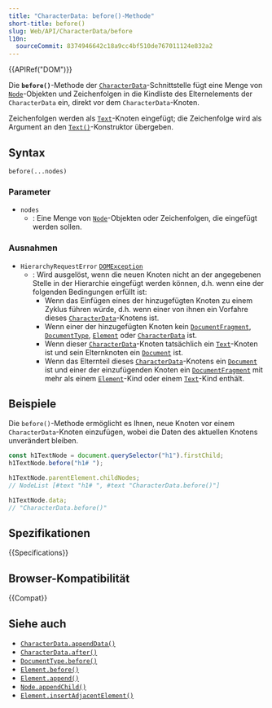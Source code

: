 ```yaml
---
title: "CharacterData: before()-Methode"
short-title: before()
slug: Web/API/CharacterData/before
l10n:
  sourceCommit: 8374946642c18a9cc4bf510de767011124e832a2
---
```


{{APIRef("DOM")}}

Die **`before()`**-Methode der [`CharacterData`](/de/docs/Web/API/CharacterData)-Schnittstelle
fügt eine Menge von [`Node`](/de/docs/Web/API/Node)-Objekten und Zeichenfolgen in die Kindliste des Elternelements der `CharacterData` ein, direkt vor dem `CharacterData`-Knoten.

Zeichenfolgen werden als [`Text`](/de/docs/Web/API/Text)-Knoten eingefügt; die Zeichenfolge wird als Argument an den [`Text()`](/de/docs/Web/API/Text/Text)-Konstruktor übergeben.

## Syntax

```js-nolint
before(...nodes)
```

### Parameter

- `nodes`
  - : Eine Menge von [`Node`](/de/docs/Web/API/Node)-Objekten oder Zeichenfolgen, die eingefügt werden sollen.

### Ausnahmen

- `HierarchyRequestError` [`DOMException`](/de/docs/Web/API/DOMException)
  - : Wird ausgelöst, wenn die neuen Knoten nicht an der angegebenen Stelle in der Hierarchie eingefügt werden können, d.h. wenn eine der folgenden Bedingungen erfüllt ist:
    - Wenn das Einfügen eines der hinzugefügten Knoten zu einem Zyklus führen würde, d.h. wenn einer von ihnen ein Vorfahre dieses [`CharacterData`](/de/docs/Web/API/CharacterData)-Knotens ist.
    - Wenn einer der hinzugefügten Knoten kein [`DocumentFragment`](/de/docs/Web/API/DocumentFragment), [`DocumentType`](/de/docs/Web/API/DocumentType), [`Element`](/de/docs/Web/API/Element) oder [`CharacterData`](/de/docs/Web/API/CharacterData) ist.
    - Wenn dieser [`CharacterData`](/de/docs/Web/API/CharacterData)-Knoten tatsächlich ein [`Text`](/de/docs/Web/API/Text)-Knoten ist und sein Elternknoten ein [`Document`](/de/docs/Web/API/Document) ist.
    - Wenn das Elternteil dieses [`CharacterData`](/de/docs/Web/API/CharacterData)-Knotens ein [`Document`](/de/docs/Web/API/Document) ist und einer der einzufügenden Knoten ein [`DocumentFragment`](/de/docs/Web/API/DocumentFragment) mit mehr als einem [`Element`](/de/docs/Web/API/Element)-Kind oder einem [`Text`](/de/docs/Web/API/Text)-Kind enthält.

## Beispiele

Die `before()`-Methode ermöglicht es Ihnen, neue Knoten vor einem `CharacterData`-Knoten einzufügen, wobei die Daten des aktuellen Knotens unverändert bleiben.

```js
const h1TextNode = document.querySelector("h1").firstChild;
h1TextNode.before("h1# ");

h1TextNode.parentElement.childNodes;
// NodeList [#text "h1# ", #text "CharacterData.before()"]

h1TextNode.data;
// "CharacterData.before()"
```

## Spezifikationen

{{Specifications}}

## Browser-Kompatibilität

{{Compat}}

## Siehe auch

- [`CharacterData.appendData()`](/de/docs/Web/API/CharacterData/appendData)
- [`CharacterData.after()`](/de/docs/Web/API/CharacterData/after)
- [`DocumentType.before()`](/de/docs/Web/API/DocumentType/before)
- [`Element.before()`](/de/docs/Web/API/Element/before)
- [`Element.append()`](/de/docs/Web/API/Element/append)
- [`Node.appendChild()`](/de/docs/Web/API/Node/appendChild)
- [`Element.insertAdjacentElement()`](/de/docs/Web/API/Element/insertAdjacentElement)
